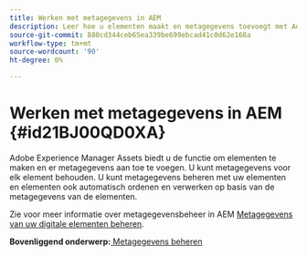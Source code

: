 ```yaml
---
title: Werken met metagegevens in AEM
description: Leer hoe u elementen maakt en metagegevens toevoegt met Adobe Experience Manager Assets. Metagegevens van AEM hulplijnen beheren.
source-git-commit: 880cd344ceb65ea339be699ebcad41c0d62e168a
workflow-type: tm+mt
source-wordcount: '90'
ht-degree: 0%

---
```


# Werken met metagegevens in AEM {#id21BJ00QD0XA}

Adobe Experience Manager Assets biedt u de functie om elementen te maken en er metagegevens aan toe te voegen. U kunt metagegevens voor elk element behouden. U kunt metagegevens beheren met uw elementen en elementen ook automatisch ordenen en verwerken op basis van de metagegevens van de elementen.

Zie voor meer informatie over metagegevensbeheer in AEM [Metagegevens van uw digitale elementen beheren](https://experienceleague.adobe.com/docs/experience-manager-65/assets/using/metadata.html?lang=en).

**Bovenliggend onderwerp:**[ Metagegevens beheren](manage-metadata.md)
